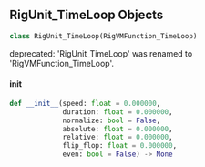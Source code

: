 ## RigUnit_TimeLoop Objects

```python
class RigUnit_TimeLoop(RigVMFunction_TimeLoop)
```

deprecated: 'RigUnit_TimeLoop' was renamed to 'RigVMFunction_TimeLoop'.

<a id="unreal.RigUnit_TimeLoop.__init__"></a>

#### __init__

```python
def __init__(speed: float = 0.000000,
             duration: float = 0.000000,
             normalize: bool = False,
             absolute: float = 0.000000,
             relative: float = 0.000000,
             flip_flop: float = 0.000000,
             even: bool = False) -> None
```

<a id="unreal.RigVMFunction_TimeOffsetFloat"></a>